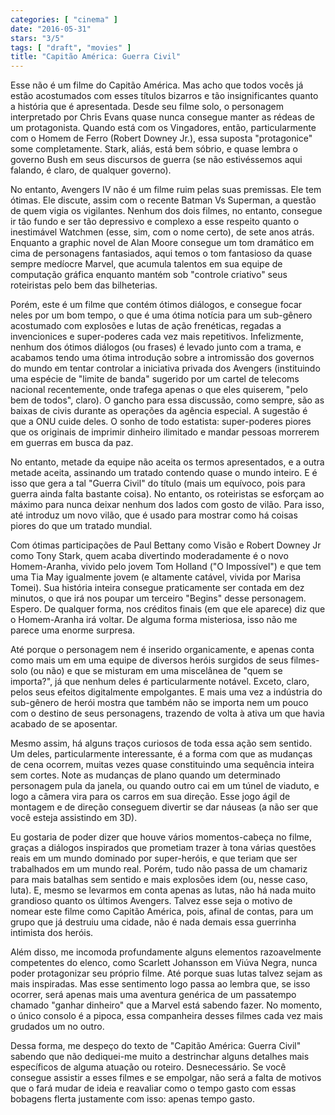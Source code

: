 ```yaml
---
categories: [ "cinema" ]
date: "2016-05-31"
stars: "3/5"
tags: [ "draft", "movies" ]
title: "Capitão América: Guerra Civil"
---
```

Esse não é um filme do Capitão América. Mas acho que todos vocês
já estão acostumados com esses títulos bizarros e tão insignificantes
quanto a história que é apresentada. Desde seu filme solo, o personagem
interpretado por Chris Evans quase nunca consegue manter as rédeas de
um protagonista. Quando está com os Vingadores, então, particularmente
com o Homem de Ferro (Robert Downey Jr.), essa suposta "protagonice"
some completamente. Stark, aliás, está bem sóbrio, e quase lembra
o governo Bush em seus discursos de guerra (se não estivéssemos aqui
falando, é claro, de qualquer governo).

No entanto, Avengers IV não é um filme ruim pelas suas premissas. Ele
tem ótimas. Ele discute, assim com o recente Batman Vs Superman,
a questão de quem vigia os vigilantes. Nenhum dos dois filmes, no
entanto, consegue ir tão fundo e ser tão depressivo e complexo a esse
respeito quanto o inestimável Watchmen (esse, sim, com o nome certo),
de sete anos atrás. Enquanto a graphic novel de Alan Moore consegue
um tom dramático em cima de personagens fantasiados, aqui temos o tom
fantasioso da quase sempre medíocre Marvel, que acumula talentos em sua
equipe de computação gráfica enquanto mantém sob "controle criativo"
seus roteiristas pelo bem das bilheterias.

Porém, este é um filme que contém ótimos diálogos, e consegue focar
neles por um bom tempo, o que é uma ótima notícia para um sub-gênero
acostumado com explosões e lutas de ação frenéticas, regadas a
invencionices e super-poderes cada vez mais repetitivos. Infelizmente,
nenhum dos ótimos diálogos (ou frases) é levado junto com a trama,
e acabamos tendo uma ótima introdução sobre a intromissão dos
governos do mundo em tentar controlar a iniciativa privada dos Avengers
(instituindo uma espécie de "limite de banda" sugerido por um cartel
de telecoms nacional recentemente, onde trafega apenas o que eles
quiserem, "pelo bem de todos", claro). O gancho para essa discussão,
como sempre, são as baixas de civis durante as operações da agência
especial. A sugestão é que a ONU cuide deles. O sonho de todo estatista:
super-poderes piores que os originais de imprimir dinheiro ilimitado e
mandar pessoas morrerem em guerras em busca da paz.

No entanto, metade da equipe não aceita os termos apresentados,
e a outra metade aceita, assinando um tratado contendo quase o mundo
inteiro. E é isso que gera a tal "Guerra Civil" do título (mais um
equívoco, pois para guerra ainda falta bastante coisa). No entanto,
os roteiristas se esforçam ao máximo para nunca deixar nenhum dos
lados com gosto de vilão. Para isso, até introduz um novo vilão, que
é usado para mostrar como há coisas piores do que um tratado mundial.

Com ótimas participações de Paul Bettany como Visão e Robert
Downey Jr como Tony Stark, quem acaba divertindo moderadamente é o
novo Homem-Aranha, vivido pelo jovem Tom Holland ("O Impossível")
e que tem uma Tia May igualmente jovem (e altamente catável, vivida
por Marisa Tomei). Sua história inteira consegue praticamente ser
contada em dez minutos, o que irá nos poupar um terceiro "Begins" desse
personagem. Espero. De qualquer forma, nos créditos finais (em que ele
aparece) diz que o Homem-Aranha irá voltar. De alguma forma misteriosa,
isso não me parece uma enorme surpresa.

Até porque o personagem nem é inserido organicamente, e apenas
conta como mais um em uma equipe de diversos heróis surgidos de seus
filmes-solo (ou não) e que se misturam em uma miscelânea de "quem se
importa?", já que nenhum deles é particularmente notável. Exceto,
claro, pelos seus efeitos digitalmente empolgantes. E mais uma vez a
indústria do sub-gênero de herói mostra que também não se importa
nem um pouco com o destino de seus personagens, trazendo de volta à
ativa um que havia acabado de se aposentar.

Mesmo assim, há alguns traços curiosos de toda essa ação sem
sentido. Um deles, particularmente interessante, é a forma com que as
mudanças de cena ocorrem, muitas vezes quase constituindo uma sequência
inteira sem cortes. Note as mudanças de plano quando um determinado
personagem pula da janela, ou quando outro cai em um túnel de viaduto,
e logo a câmera vira para os carros em sua direção. Esse jogo ágil
de montagem e de direção conseguem divertir se dar náuseas (a não
ser que você esteja assistindo em 3D).

Eu gostaria de poder dizer que houve vários momentos-cabeça no filme,
graças a diálogos inspirados que prometiam trazer à tona várias
questões reais em um mundo dominado por super-heróis, e que teriam que
ser trabalhados em um mundo real. Porém, tudo não passa de um chamariz
para mais batalhas sem sentido e mais explosões idem (ou, nesse caso,
luta). E, mesmo se levarmos em conta apenas as lutas, não há nada
muito grandioso quanto os últimos Avengers. Talvez esse seja o motivo
de nomear este filme como Capitão América, pois, afinal de contas,
para um grupo que já destruiu uma cidade, não é nada demais essa
guerrinha intimista dos heróis.

Além disso, me incomoda profundamente alguns elementos razoavelmente
competentes do elenco, como Scarlett Johansson em Viúva Negra, nunca
poder protagonizar seu próprio filme. Até porque suas lutas talvez
sejam as mais inspiradas. Mas esse sentimento logo passa ao lembra que,
se isso ocorrer, será apenas mais uma aventura genérica de um passatempo
chamado "ganhar dinheiro" que a Marvel está sabendo fazer. No momento,
o único consolo é a pipoca, essa companheira desses filmes cada vez
mais grudados um no outro.

Dessa forma, me despeço do texto de "Capitão América: Guerra Civil"
sabendo que não dediquei-me muito a destrinchar alguns detalhes mais
específicos de alguma atuação ou roteiro. Desnecessário. Se você
consegue assistir a esses filmes e se empolgar, não será a falta de
motivos que o fará mudar de ideia e reavaliar como o tempo gasto com
essas bobagens flerta justamente com isso: apenas tempo gasto.
